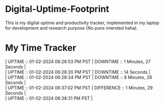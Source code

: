 # Digital-Uptime-Footprint

This is my digital uptime and productivity tracker, implemented in my laptop for development and research purpose (No puns intended haha).

# My Time Tracker

| UPTIME :: 01-02-2024 06:26:53 PM PST | DOWNTIME :: 1 Minutes, 27 Seconds | <br>
| UPTIME :: 01-02-2024 06:28:20 PM PST | DOWNTIME :: 14 Seconds | <br>
| UPTIME :: 01-02-2024 06:28:34 PM PST |
 DOWNTIME :: 8 Minutes, 28 Seconds | <br>
| UPTIME :: 01-02-2024 06:37:02 PM PST | DIFFERENCE :: 1 Minutes, 29 Seconds | <br>
| UPTIME :: 01-02-2024 06:38:31 PM PST |